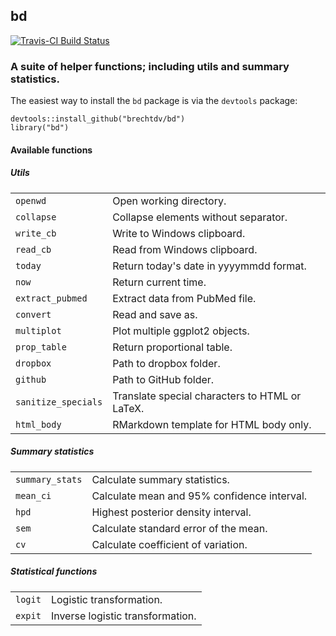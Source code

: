 ## bd

[![Travis-CI Build Status](https://travis-ci.org/brechtdv/bd.svg?branch=master)](https://travis-ci.org/brechtdv/bd)

### A suite of helper functions; including utils and summary statistics.

The easiest way to install the `bd` package is via the `devtools` package:

    devtools::install_github("brechtdv/bd")
    library("bd")

#### Available functions

##### Utils

<table>
  <tr>
    <td><code>openwd</code></td>
    <td> Open working directory.</td>
  </tr>
    <tr>
    <td><code>collapse</code></td>
    <td> Collapse elements without separator.</td>
  </tr>
    <tr>
    <td><code>write_cb</code></td>
    <td> Write to Windows clipboard.</td>
  </tr>
    <tr>
    <td><code>read_cb</code></td>
    <td> Read from Windows clipboard.</td>
  </tr>
    <tr>
    <td><code>today</code></td>
    <td> Return today's date in yyyymmdd format.</td>
  </tr>
  <tr>
    <td><code>now</code></td>
    <td> Return current time.</td>
  </tr>
  <tr>
    <td><code>extract_pubmed</code></td>
    <td> Extract data from PubMed file.</td>
  </tr>
  <tr>
    <td><code>convert</code></td>
    <td> Read and save as.</td>
  </tr>
  <tr>
    <td><code>multiplot</code></td>
    <td> Plot multiple ggplot2 objects.</td>
  </tr>
  <tr>
    <td><code>prop_table</code></td>
    <td> Return proportional table.</td>
  </tr>
  </tr>
    <tr>
    <td><code>dropbox</code></td>
    <td> Path to dropbox folder.</td>
  </tr>
  </tr>
    <tr>
    <td><code>github</code></td>
    <td> Path to GitHub folder.</td>
  </tr>
  <tr>
    <td><code>sanitize_specials</code></td>
    <td>Translate special characters to HTML or LaTeX.</td>
  </tr>
  <tr>
    <td><code>html_body</code></td>
    <td>RMarkdown template for HTML body only.</td>
  </tr>
</table>

##### Summary statistics

<table>
  <tr>
    <td><code>summary_stats</code></td>
    <td> Calculate summary statistics.</td>
  </tr>
  <tr>
    <td><code>mean_ci</code></td>
    <td> Calculate mean and 95% confidence interval.</td>
  </tr>
  <tr>
    <td><code>hpd</code></td>
    <td> Highest posterior density interval.</td>
  </tr>
  <tr>
    <td><code>sem</code></td>
    <td> Calculate standard error of the mean.</td>
  </tr>
  <tr>
    <td><code>cv</code></td>
    <td> Calculate coefficient of variation.</td>
  </tr>
</table>

##### Statistical functions

<table>
  <tr>
    <td><code>logit</code></td>
    <td> Logistic transformation.</td>
  </tr>
  <tr>
    <td><code>expit</code></td>
    <td> Inverse logistic transformation.</td>
  </tr>
</table>
